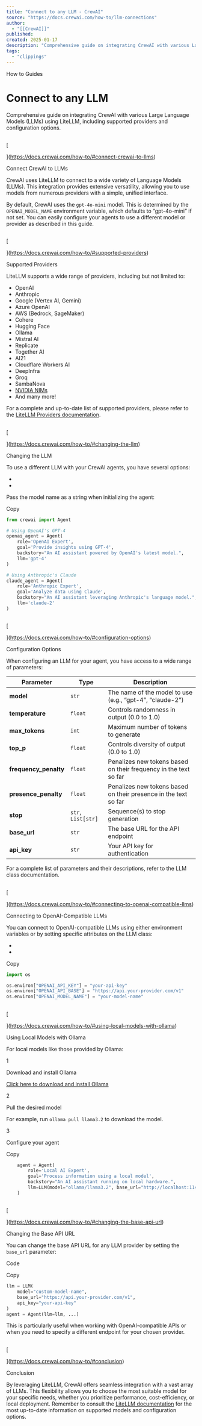 ```yaml
---
title: "Connect to any LLM - CrewAI"
source: "https://docs.crewai.com/how-to/llm-connections"
author:
  - "[[CrewAI]]"
published:
created: 2025-01-17
description: "Comprehensive guide on integrating CrewAI with various Large Language Models (LLMs) using LiteLLM, including supported providers and configuration options."
tags:
  - "clippings"
---
```


How to Guides

# Connect to any LLM

Comprehensive guide on integrating CrewAI with various Large Language Models (LLMs) using LiteLLM, including supported providers and configuration options.

##

[​

](https://docs.crewai.com/how-to/#connect-crewai-to-llms)

Connect CrewAI to LLMs

CrewAI uses LiteLLM to connect to a wide variety of Language Models (LLMs). This integration provides extensive versatility, allowing you to use models from numerous providers with a simple, unified interface.

By default, CrewAI uses the `gpt-4o-mini` model. This is determined by the `OPENAI_MODEL_NAME` environment variable, which defaults to “gpt-4o-mini” if not set. You can easily configure your agents to use a different model or provider as described in this guide.

##

[​

](https://docs.crewai.com/how-to/#supported-providers)

Supported Providers

LiteLLM supports a wide range of providers, including but not limited to:

- OpenAI
- Anthropic
- Google (Vertex AI, Gemini)
- Azure OpenAI
- AWS (Bedrock, SageMaker)
- Cohere
- Hugging Face
- Ollama
- Mistral AI
- Replicate
- Together AI
- AI21
- Cloudflare Workers AI
- DeepInfra
- Groq
- SambaNova
- [NVIDIA NIMs](https://docs.api.nvidia.com/nim/reference/models-1)
- And many more!

For a complete and up-to-date list of supported providers, please refer to the [LiteLLM Providers documentation](https://docs.litellm.ai/docs/providers).

##

[​

](https://docs.crewai.com/how-to/#changing-the-llm)

Changing the LLM

To use a different LLM with your CrewAI agents, you have several options:

-
-

Pass the model name as a string when initializing the agent:

Copy

```python
from crewai import Agent

# Using OpenAI's GPT-4
openai_agent = Agent(
    role='OpenAI Expert',
    goal='Provide insights using GPT-4',
    backstory="An AI assistant powered by OpenAI's latest model.",
    llm='gpt-4'
)

# Using Anthropic's Claude
claude_agent = Agent(
    role='Anthropic Expert',
    goal='Analyze data using Claude',
    backstory="An AI assistant leveraging Anthropic's language model.",
    llm='claude-2'
)
```

##

[​

](https://docs.crewai.com/how-to/#configuration-options)

Configuration Options

When configuring an LLM for your agent, you have access to a wide range of parameters:

| Parameter             | Type               | Description                                                      |
| --------------------- | ------------------ | ---------------------------------------------------------------- |
| **model**             | `str`              | The name of the model to use (e.g., “gpt-4”, “claude-2”)         |
| **temperature**       | `float`            | Controls randomness in output (0.0 to 1.0)                       |
| **max_tokens**        | `int`              | Maximum number of tokens to generate                             |
| **top_p**             | `float`            | Controls diversity of output (0.0 to 1.0)                        |
| **frequency_penalty** | `float`            | Penalizes new tokens based on their frequency in the text so far |
| **presence_penalty**  | `float`            | Penalizes new tokens based on their presence in the text so far  |
| **stop**              | `str`, `List[str]` | Sequence(s) to stop generation                                   |
| **base_url**          | `str`              | The base URL for the API endpoint                                |
| **api_key**           | `str`              | Your API key for authentication                                  |

For a complete list of parameters and their descriptions, refer to the LLM class documentation.

##

[​

](https://docs.crewai.com/how-to/#connecting-to-openai-compatible-llms)

Connecting to OpenAI-Compatible LLMs

You can connect to OpenAI-compatible LLMs using either environment variables or by setting specific attributes on the LLM class:

-
-

Copy

```python
import os

os.environ["OPENAI_API_KEY"] = "your-api-key"
os.environ["OPENAI_API_BASE"] = "https://api.your-provider.com/v1"
os.environ["OPENAI_MODEL_NAME"] = "your-model-name"
```

##

[​

](https://docs.crewai.com/how-to/#using-local-models-with-ollama)

Using Local Models with Ollama

For local models like those provided by Ollama:

1

Download and install Ollama

[Click here to download and install Ollama](https://ollama.com/download)

2

Pull the desired model

For example, run `ollama pull llama3.2` to download the model.

3

Configure your agent

Copy

```python
    agent = Agent(
        role='Local AI Expert',
        goal='Process information using a local model',
        backstory="An AI assistant running on local hardware.",
        llm=LLM(model="ollama/llama3.2", base_url="http://localhost:11434")
    )
```

##

[​

](https://docs.crewai.com/how-to/#changing-the-base-api-url)

Changing the Base API URL

You can change the base API URL for any LLM provider by setting the `base_url` parameter:

Code

Copy

```python
llm = LLM(
    model="custom-model-name",
    base_url="https://api.your-provider.com/v1",
    api_key="your-api-key"
)
agent = Agent(llm=llm, ...)
```

This is particularly useful when working with OpenAI-compatible APIs or when you need to specify a different endpoint for your chosen provider.

##

[​

](https://docs.crewai.com/how-to/#conclusion)

Conclusion

By leveraging LiteLLM, CrewAI offers seamless integration with a vast array of LLMs. This flexibility allows you to choose the most suitable model for your specific needs, whether you prioritize performance, cost-efficiency, or local deployment. Remember to consult the [LiteLLM documentation](https://docs.litellm.ai/docs/) for the most up-to-date information on supported models and configuration options.
